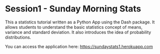 # Session1 - Sunday Morning Stats

This a statistics tutorial written as a Python App using the Dash package.  It allows students to understand the basic statistics concept of means, variance and standard deviation.  It also introduces the idea of probability distributions. 

You can access the application here: https://sundaystats1.herokuapp.com
